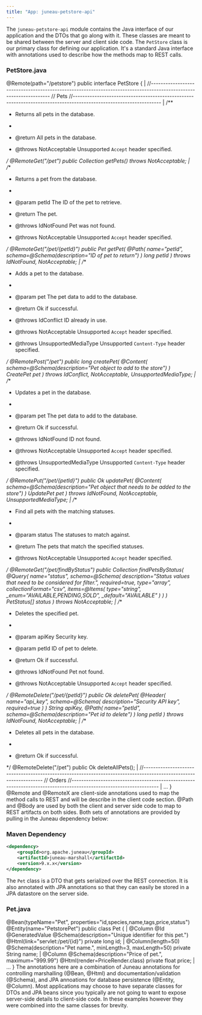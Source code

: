 ```yaml
---
title: "App: juneau-petstore-api"
---
```


The `juneau-petstore-api` module contains the Java interface of our application and the DTOs that go along with it.
These classes are meant to be shared between the server and client side code.
The `PetStore` class is our primary class for defining our application.
It's a standard Java interface with annotations used to describe how the methods map to REST calls.
### PetStore.java

@Remote(path="/petstore") public interface PetStore \{ |		//------------------------------------------------------------------------------------------------------------------ // Pets //------------------------------------------------------------------------------------------------------------------ |		/**
* Returns all pets in the database.

*
* @return All pets in the database.
* @throws NotAcceptable Unsupported `Accept` header specified.

*/ @RemoteGet("/pet") public Collection getPets() throws NotAcceptable; |		/**
* Returns a pet from the database.

*
* @param petId The ID of the pet to retrieve.
* @return The pet.
* @throws IdNotFound Pet was not found.
* @throws NotAcceptable Unsupported `Accept` header specified.

*/ @RemoteGet("/pet/\{petId\}") public Pet getPet( @Path( name="petId", schema=@Schema(description="ID of pet to return") ) long petId ) throws IdNotFound, NotAcceptable; |		/**
* Adds a pet to the database.

*
* @param pet The pet data to add to the database.
* @return Ok if successful.
* @throws IdConflict ID already in use.
* @throws NotAcceptable Unsupported `Accept` header specified.
* @throws UnsupportedMediaType Unsupported `Content-Type` header specified.

*/ @RemotePost("/pet") public long createPet( @Content( schema=@Schema(description="Pet object to add to the store") ) CreatePet pet ) throws IdConflict, NotAcceptable, UnsupportedMediaType; |		/**
* Updates a pet in the database.

*
* @param pet The pet data to add to the database.
* @return Ok if successful.
* @throws IdNotFound ID not found.
* @throws NotAcceptable Unsupported `Accept` header specified.
* @throws UnsupportedMediaType Unsupported `Content-Type` header specified.

*/ @RemotePut("/pet/\{petId\}") public Ok updatePet( @Content( schema=@Schema(description="Pet object that needs to be added to the store") ) UpdatePet pet ) throws IdNotFound, NotAcceptable, UnsupportedMediaType; |		/**
* Find all pets with the matching statuses.

*
* @param status The statuses to match against.
* @return The pets that match the specified statuses.
* @throws NotAcceptable Unsupported `Accept` header specified.

*/ @RemoteGet("/pet/findByStatus") public Collection findPetsByStatus( @Query( name="status", schema=@Schema( description="Status values that need to be considered for filter.", required=true, type="array", collectionFormat="csv", items=@Items( type="string", _enum="AVAILABLE,PENDING,SOLD", _default="AVAILABLE" ) ) ) PetStatus[] status ) throws NotAcceptable; |		/**
* Deletes the specified pet.

*
* @param apiKey Security key.
* @param petId ID of pet to delete.
* @return Ok if successful.
* @throws IdNotFound Pet not found.
* @throws NotAcceptable Unsupported `Accept` header specified.

*/ @RemoteDelete("/pet/\{petId\}") public Ok deletePet( @Header( name="api_key", schema=@Schema( description="Security API key", required=true ) ) String apiKey, @Path( name="petId", schema=@Schema(description="Pet id to delete") ) long petId ) throws IdNotFound, NotAcceptable; |		/**
* Deletes all pets in the database.

*
* @return Ok if successful.

*/ @RemoteDelete("/pet") public Ok deleteAllPets(); |		//------------------------------------------------------------------------------------------------------------------ // Orders //------------------------------------------------------------------------------------------------------------------ |		...
\} @Remote and @RemoteX are client-side annotations used to map the method calls to REST and will be describe in the client code section.
@Path and @Body are used by both the client and server side code to map to REST artifacts on both sides.
Both sets of annotations are provided by pulling in the Juneau dependency below:
### Maven Dependency

```xml
<dependency>
    <groupId>org.apache.juneau</groupId>
    <artifactId>juneau-marshall</artifactId>
    <version>9.x.x</version>
</dependency>
```

The `Pet` class is a DTO that gets serialized over the REST connection.
It is also annotated with JPA annotations so that they can easily be stored in a JPA datastore on the server side.
### Pet.java

@Bean(typeName="Pet", properties="id,species,name,tags,price,status") @Entity(name="PetstorePet") public class Pet \{ |		@Column @Id @GeneratedValue @Schema(description="Unique identifier for this pet.") @Html(link="servlet:/pet/\{id\}") private long id; |		@Column(length=50) @Schema(description="Pet name.", minLength=3, maxLength=50) private String name; |		@Column @Schema(description="Price of pet.", maximum="999.99") @Html(render=PriceRender.class) private float price; |		...
\} The annotations here are a combination of Juneau annotations for controlling marshalling (@Bean, @Html) and documentation/validation (@Schema), and JPA annoations for database persistence (@Entity, @Column).
Most applications may choose to have separate classes for DTOs and JPA beans since you typically are not going to want to expose server-side details to client-side code.
In these examples however they were combined into the same classes for brevity.
